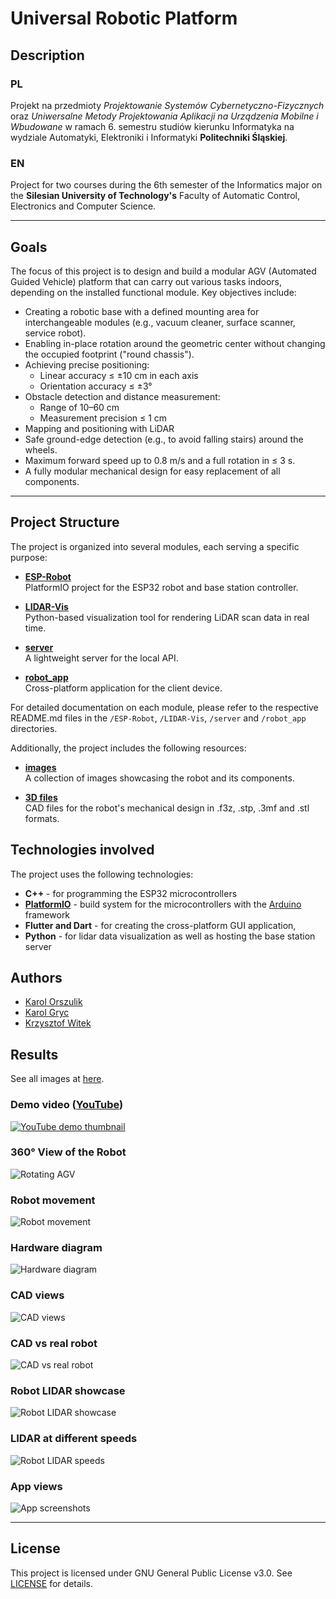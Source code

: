 # Universal Robotic Platform

## Description

###  PL
Projekt na przedmioty *Projektowanie Systemów Cybernetyczno-Fizycznych* oraz *Uniwersalne Metody Projektowania Aplikacji na Urządzenia Mobilne i Wbudowane* w ramach 6. semestru studiów kierunku Informatyka na wydziale Automatyki, Elektroniki i Informatyki **Politechniki Śląskiej**.

### EN
Project for two courses during the 6th semester of the Informatics major on the **Silesian University of Technology's** Faculty of Automatic Control, Electronics and Computer Science.

---

## Goals

The focus of this project is to design and build a modular AGV (Automated Guided Vehicle) platform that can carry out various tasks indoors, depending on the installed functional module. Key objectives include:

- Creating a robotic base with a defined mounting area for interchangeable modules (e.g., vacuum cleaner, surface scanner, service robot).
- Enabling in-place rotation around the geometric center without changing the occupied footprint ("round chassis").
- Achieving precise positioning:
  - Linear accuracy ≤ ±10 cm in each axis
  - Orientation accuracy ≤ ±3°
- Obstacle detection and distance measurement:
  - Range of 10–60 cm
  - Measurement precision ≤ 1 cm
- Mapping and positioning with LiDAR
- Safe ground-edge detection (e.g., to avoid falling stairs) around the wheels. 
- Maximum forward speed up to 0.8 m/s and a full rotation in ≤ 3 s.
- A fully modular mechanical design for easy replacement of all components.

---

## Project Structure

The project is organized into several modules, each serving a specific purpose:

- [**ESP-Robot**](ESP-Robot/)  
  PlatformIO project for the ESP32 robot and base station controller.

- [**LIDAR-Vis**](LIDAR-Vis/)  
  Python-based visualization tool for rendering LiDAR scan data in real time.

- [**server**](server/)  
  A lightweight server for the local API.

- [**robot_app**](robot_app/)  
  Cross-platform application for the client device.

For detailed documentation on each module, please refer to the respective README.md files in the `/ESP-Robot`, `/LIDAR-Vis`, `/server` and `/robot_app` directories.

Additionally, the project includes the following resources:
- [**images**](images/)  
  A collection of images showcasing the robot and its components.

- [**3D files**](3D_files/)  
  CAD files for the robot's mechanical design in .f3z, .stp, .3mf and .stl formats.

## Technologies involved

The project uses the following technologies:

- **C++** - for programming the ESP32 microcontrollers
- [**PlatformIO**](https://github.com/platformio) - build system for the microcontrollers with the [Arduino](https://github.com/arduino) framework
- **Flutter and Dart** - for creating the cross-platform GUI application,
- **Python** - for lidar data visualization as well as hosting the base station server


## Authors

- [Karol Orszulik](https://github.com/KarolOrszulik)
- [Karol Gryc](https://github.com/KarolGryc)
- [Krzysztof Witek](https://github.com/krzsztfwtk)


## Results



See all images at [here](images/).

### Demo video ([YouTube](https://www.youtube.com/watch?v=2aZc5tCkZr4))

[![YouTube demo thumbnail](https://img.youtube.com/vi/2aZc5tCkZr4/maxresdefault.jpg)](https://www.youtube.com/watch?v=2aZc5tCkZr4)

### 360° View of the Robot

![Rotating AGV](images/agv_rotation.webp)

### Robot movement

![Robot movement](images/robot_movement.webp)

### Hardware diagram

![Hardware diagram](images/hardware_diagram.png)

### CAD views

![CAD views](images/cad_views.png)

### CAD vs real robot

![CAD vs real robot](images/cad_vs_real.jpg)

### Robot LIDAR showcase

![Robot LIDAR showcase](images/robot_lidar.jpg)

### LIDAR at different speeds

![Robot LIDAR speeds](images/lidar_speeds.webp)

### App views

![App screenshots](images/app_combined.png)


---

## License

This project is licensed under GNU General Public License v3.0. See [LICENSE](LICENSE) for details.
